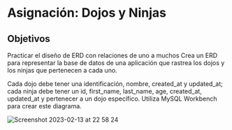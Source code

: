 # Asignación: Dojos y Ninjas

## Objetivos
Practicar el diseño de ERD con relaciones de uno a muchos
Crea un ERD para representar la base de datos de una aplicación que rastrea los dojos y los ninjas que pertenecen a cada uno.

Cada dojo debe tener una identificación, nombre, created_at y updated_at; cada ninja debe tener un id, first_name, last_name, age, created_at, updated_at y pertenecer a un dojo específico.  Utiliza MySQL Workbench para crear este diagrama.

![Screenshot 2023-02-13 at 22 58 24](https://user-images.githubusercontent.com/25912510/218636046-875b7096-a584-4661-92f3-6b9b113123c4.png)
